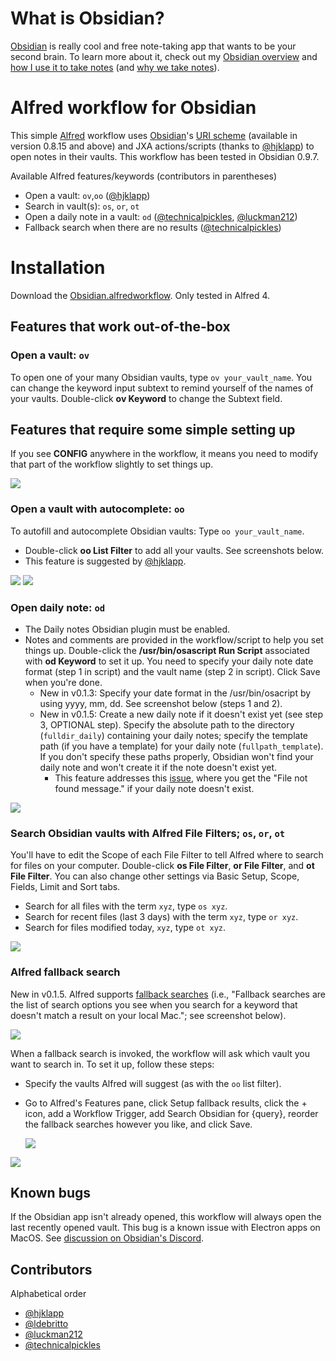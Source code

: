 # What is Obsidian?

[Obsidian](https://obsidian.md/) is really cool and free note-taking app that wants to be your second brain. To learn more about it, check out my [Obsidian overview](https://medium.com/swlh/take-better-notes-with-this-free-note-taking-app-that-wants-to-be-your-second-brain-1a97909a677b) and [how I use it to take notes](https://medium.com/swlh/how-to-take-notes-insights-from-ai-neuroscience-a-sociologist-and-a-free-app-34b4be63080a) (and [why we take notes](https://medium.com/swlh/why-take-notes-3-common-misconceptions-and-3-better-mindsets-447ef6853aa9)).

# Alfred workflow for Obsidian

This simple [Alfred](https://www.alfredapp.com/) workflow uses [Obsidian](https://obsidian.md/)'s [URI scheme](https://publish.obsidian.md/help/Advanced+use/Using+obsidian+URI) (available in version 0.8.15 and above) and JXA actions/scripts (thanks to [@hjklapp](https://github.com/hjklapp)) to open notes in their vaults. This workflow has been tested in Obsidian 0.9.7.

Available Alfred features/keywords (contributors in parentheses)
- Open a vault: `ov`,`oo` ([@hjklapp](https://github.com/hjklapp))
- Search in vault(s): `os`, `or`, `ot`
- Open a daily note in a vault: `od` ([@technicalpickles](https://github.com/technicalpickles), [@luckman212](https://github.com/luckman212))
- Fallback search when there are no results ([@technicalpickles](https://github.com/technicalpickles))

# Installation

Download the [Obsidian.alfredworkflow](https://github.com/hauselin/obsidian-alfred/raw/master/Obsidian.alfredworkflow). Only tested in Alfred 4.

## Features that work out-of-the-box

### Open a vault: `ov`

To open one of your many Obsidian vaults, type `ov your_vault_name`. You can change the keyword input subtext to remind yourself of the names of your vaults. Double-click **ov Keyword** to change the Subtext field.

## Features that require some simple setting up

If you see **CONFIG** anywhere in the workflow, it means you need to modify that part of the workflow slightly to set things up.

![](img/config.png)

### Open a vault with autocomplete: `oo`

To autofill and autocomplete Obsidian vaults: Type `oo your_vault_name`. 
- Double-click **oo List Filter** to add all your vaults. See screenshots below.
- This feature is suggested by [@hjklapp](https://github.com/hjklapp).

![](img/oo.gif)
![](img/oo.png)

### Open daily note: `od`

- The Daily notes Obsidian plugin must be enabled.
- Notes and comments are provided in the workflow/script to help you set things up. Double-click the **/usr/bin/osascript Run Script** associated with **od Keyword** to set it up. You need to specify your daily note date format (step 1 in script) and the vault name (step 2 in script). Click Save when you're done.
    - New in v0.1.3: Specify your date format in the /usr/bin/osacript by using yyyy, mm, dd. See screenshot below (steps 1 and 2).
    - New in v0.1.5: Create a new daily note if it doesn't exist yet (see step 3, OPTIONAL step). Specify the absolute path to the directory (`fulldir_daily`) containing your daily notes; specify the template path (if you have a template) for your daily note (`fullpath_template`). If you don't specify these paths properly, Obsidian won't find your daily note and won't create it if the note doesn't exist yet.
      - This feature addresses this [issue](https://github.com/hauselin/obsidian-alfred/issues/6), where you get the "File not found message." if your daily note doesn't exist.

![](img/odaily.png)

### Search Obsidian vaults with Alfred File Filters; `os`, `or`, `ot`

You'll have to edit the Scope of each File Filter to tell Alfred where to search for files on your computer. Double-click **os File Filter**, **or File Filter**, and **ot File Filter**. You can also change other settings via Basic Setup, Scope, Fields, Limit and Sort tabs.

- Search for all files with the term `xyz`, type `os xyz`.
- Search for recent files (last 3 days) with the term `xyz`, type `or xyz`.
- Search for files modified today, `xyz`, type `ot xyz`.

![](img/or.gif)



### Alfred fallback search

New in v0.1.5. Alfred supports [fallback searches](https://www.alfredapp.com/help/features/default-results/fallback-searches/) (i.e., "Fallback searches are the list of search options you see when you search for a keyword that doesn't match a result on your local Mac."; see screenshot below). 

![](img/fallback.png)

When a fallback search is invoked, the workflow will ask which vault you want to search in. To set it up, follow these steps: 

- Specify the vaults Alfred will suggest (as with the `oo` list filter).

- Go to Alfred's Features pane, click Setup fallback results, click the + icon, add a Workflow Trigger, add Search Obsidian for {query}, reorder the fallback searches however you like, and click Save.

  

  ![](img/fallback1.png)

![](img/fallback2.gif)

## Known bugs

If the Obsidian app isn't already opened, this workflow will always open the last recently opened vault. This bug is a known issue with Electron apps on MacOS. See [discussion on Obsidian's Discord](https://discordapp.com/channels/686053708261228577/716028884885307432/755203478413902036).

## Contributors

Alphabetical order

- [@hjklapp](https://github.com/hjklapp)
- [@ldebritto](https://github.com/ldebritto)
- [@luckman212](https://github.com/luckman212)
- [@technicalpickles](https://github.com/technicalpickles)

